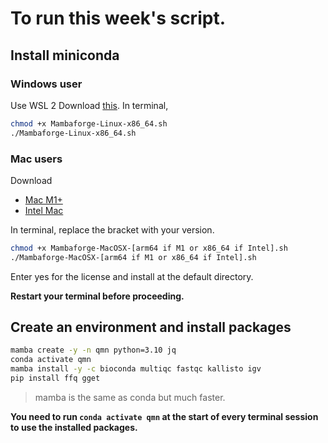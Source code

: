 # To run this week's script.

## Install miniconda

### Windows user
Use WSL 2
Download [this](https://github.com/conda-forge/miniforge/releases/latest/download/Mambaforge-Linux-x86_64.sh).
In terminal,
```sh
chmod +x Mambaforge-Linux-x86_64.sh
./Mambaforge-Linux-x86_64.sh
```

### Mac users
Download
  - [Mac M1+](https://github.com/conda-forge/miniforge/releases/latest/download/Mambaforge-MacOSX-arm64.sh)
  - [Intel Mac](https://github.com/conda-forge/miniforge/releases/latest/download/Mambaforge-MacOSX-x86_64.sh)

In terminal, replace the bracket with your version.
```sh
chmod +x Mambaforge-MacOSX-[arm64 if M1 or x86_64 if Intel].sh
./Mambaforge-MacOSX-[arm64 if M1 or x86_64 if Intel].sh
```

Enter yes for the license and install at the default directory.

**Restart your terminal before proceeding.**

## Create an environment and install packages

```sh
mamba create -y -n qmn python=3.10 jq
conda activate qmn
mamba install -y -c bioconda multiqc fastqc kallisto igv
pip install ffq gget
```

> mamba is the same as conda but much faster.

**You need to run `conda activate qmn` at the start of every terminal session to use the installed packages.**
